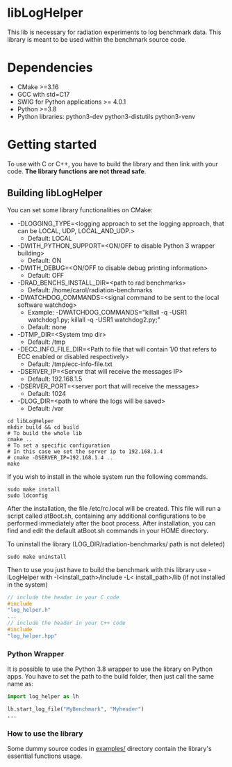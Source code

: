 # libLogHelper

This lib is necessary for radiation experiments to log benchmark data. This library is meant to be used within the
benchmark source code.

# Dependencies

- CMake >=3.16
- GCC with std=C17
- SWIG for Python applications >= 4.0.1
- Python >=3.8
- Python libraries: python3-dev python3-distutils python3-venv

# Getting started

To use with C or C++, you have to build the library and then link with your code. **The library functions are not thread
safe**.

## Building libLogHelper

You can set some library functionalities on CMake:

- -DLOGGING_TYPE=\<logging approach to set the logging approach, that can be LOCAL, UDP, LOCAL_AND_UDP.\>
    - Default: LOCAL
- -DWITH_PYTHON_SUPPORT=\<ON/OFF to disable Python 3 wrapper building\>
    - Default: ON
- -DWITH_DEBUG=\<ON/OFF to disable debug printing information\>
    - Default: OFF
- -DRAD_BENCHS_INSTALL_DIR=\<path to rad benchmarks\>
    - Default: /home/carol/radiation-benchmarks
- -DWATCHDOG_COMMANDS=\<signal command to be sent to the local software watchdog\>
    - Example: -DWATCHDOG_COMMANDS="killall -q -USR1 watchdog1.py; killall -q -USR1 watchdog2.py;"
    - Default: none
- -DTMP_DIR=\<System tmp dir\>
    - Default: /tmp
- -DECC_INFO_FILE_DIR=\<Path to file that will contain 1/0 that refers to ECC
  enabled or disabled respectively\>
    - Default: /tmp/ecc-info-file.txt
- -DSERVER_IP=\<Server that will receive the messages IP\>
    - Default: 192.168.1.5
- -DSERVER_PORT=\<server port that will receive the messages\>
    - Default: 1024
- -DLOG_DIR=\<path to where the logs will be saved\>
    - Default: /var

```shell
cd libLogHelper
mkdir build && cd build
# To build the whole lib
cmake ..
# To set a specific configuration
# In this case we set the server ip to 192.168.1.4
# cmake -DSERVER_IP=192.168.1.4 ..
make
```

If you wish to install in the whole system run the following commands.

```shell
sudo make install
sudo ldconfig
```

After the installation, the file /etc/rc.local will be created.
This file will run a script called atBoot.sh, containing any additional configurations
to be performed immediately after the boot process.
After installation, you can find and edit the default atBoot.sh commands in your HOME directory.

To uninstall the library (LOG_DIR/radiation-benchmarks/ path is not deleted)

```shell
sudo make uninstall
```

Then to use you just have to build the benchmark with this library use -lLogHelper with -I<install_path>/include -L<
install_path>/lib
(if not installed in the system)

```C
// include the header in your C code
#include
"log_helper.h"
...
// include the header in your C++ code
#include
"log_helper.hpp"
```

### Python Wrapper

It is possible to use the Python 3.8 wrapper to use the library on Python apps. You have to set the path to the build
folder, then just call the same name as:

```python
import log_helper as lh

lh.start_log_file("MyBenchmark", "Myheader")
...
```

### How to use the library

Some dummy source codes in [examples/](https://github.com/radhelper/libLogHelper/tree/main/examples) directory contain
the library's essential functions usage.

